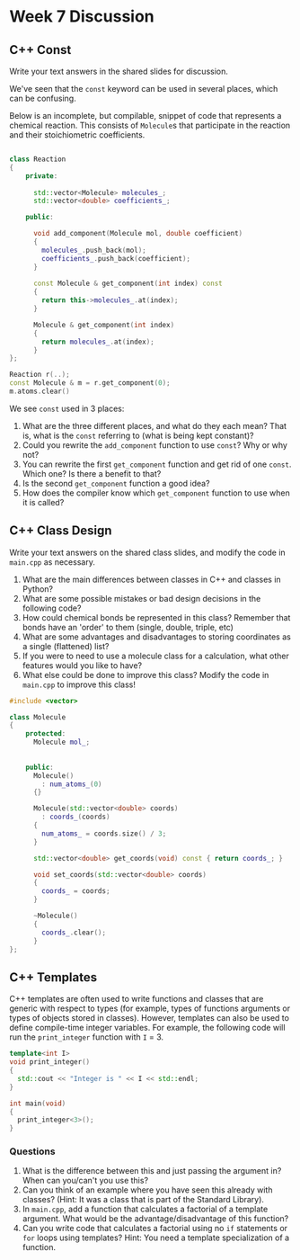 # Week 7 Discussion  


## C++ Const

Write your text answers in the shared slides for discussion.

We've seen that the `const` keyword can be used in several places, which can be confusing.

Below is an incomplete, but compilable, snippet of code that represents a chemical reaction. This consists of `Molecule`s
that participate in the reaction and their stoichiometric coefficients.

```C++

class Reaction
{
    private:
    
      std::vector<Molecule> molecules_;
      std::vector<double> coefficients_;

    public:

      void add_component(Molecule mol, double coefficient)
      {
        molecules_.push_back(mol);
        coefficients_.push_back(coefficient);
      }
      
      const Molecule & get_component(int index) const
      {
        return this->molecules_.at(index);
      }

      Molecule & get_component(int index)
      {
        return molecules_.at(index);
      }
};

Reaction r(..);
const Molecule & m = r.get_component(0);
m.atoms.clear()

```

We see `const` used in 3 places:

1. What are the three different places, and what do they each mean? That is, what is the `const` referring to (what is being kept constant)?
2. Could you rewrite the `add_component` function to use `const`? Why or why not?
3. You can rewrite the first `get_component` function and get rid of one `const`. Which one? Is there a benefit to that?
4. Is the second `get_component` function a good idea?
5. How does the compiler know which `get_component` function to use when it is called?



## C++ Class Design

Write your text answers on the shared class slides, and modify the code in `main.cpp` as necessary.

1. What are the main differences between classes in C++ and classes in Python?
2. What are some possible mistakes or bad design decisions in the following code?
3. How could chemical bonds be represented in this class? Remember that bonds have an 'order' to them (single, double, triple, etc)
4. What are some advantages and disadvantages to storing coordinates as a single (flattened) list?
5. If you were to need to use a molecule class for a calculation, what other features would you like to have?
6. What else could be done to improve this class? Modify the code in `main.cpp` to improve this class!

```C++
#include <vector>

class Molecule
{
    protected:
      Molecule mol_;
      
      
    public:
      Molecule()
        : num_atoms_(0)
      {}

      Molecule(std::vector<double> coords)
        : coords_(coords)
      {
        num_atoms_ = coords.size() / 3;
      }

      std::vector<double> get_coords(void) const { return coords_; }

      void set_coords(std::vector<double> coords)
      {
        coords_ = coords;
      }

      ~Molecule()
      {
        coords_.clear();
      }
};
```


## C++ Templates

C++ templates are often used to write functions and classes that are generic with respect to types (for example,
types of functions arguments or types of objects stored in classes). However, templates can also be used
to define compile-time integer variables. For example, the following code will run the `print_integer` function
with `I` = 3.

```C++
template<int I>
void print_integer()
{
  std::cout << "Integer is " << I << std::endl;
}

int main(void)
{
  print_integer<3>();
}
```


### Questions

1. What is the difference between this and just passing the argument in? When can you/can't you use this?
2. Can you think of an example where you have seen this already with classes? (Hint: It was a class that is part of the Standard Library).
3. In `main.cpp`, add a function that calculates a factorial of a template argument. What would be the advantage/disadvantage of this function?
4. Can you write code that calculates a factorial using no `if` statements or `for` loops using templates? Hint: You need a template specialization of a function.
